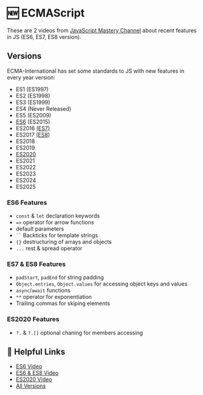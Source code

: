 # :new: ECMAScript
These are 2 videos from [JavaScript Mastery Channel](https://www.youtube.com/@javascriptmastery) about recent features in JS (ES6, ES7, ES8 version).


## Versions
ECMA-International has set some standards to JS with new features in every year version:
- ES1 (ES1997)
- ES2 (ES1998)
- ES3 (ES1999)
- ES4 (Never Released)
- ES5 (ES2009)
- [ES6](#es6-features) (ES2015)
- ES2016 [(ES7)](#es7--es8-features)
- ES2017 [(ES8)](#es7--es8-features)
- ES2018
- ES2019
- [ES2020](#es2020-features)
- ES2021
- ES2022
- ES2023
- ES2024
- ES2025

### ES6 Features
- `const` & `let` declaration keywords
- `=>` operator for arrow functions
- default parameters
- <code>\`\`</code> Backticks for template strings
- `{}` destructuring of arrays and objects
- `...` rest & spread operator

### ES7 & ES8 Features
- `padStart`, `padEnd` for string padding
- `Object.entries`, `Object.values` for accessing object keys and values
- `async`/`await` functions
- `**` operator for exponentiation
- Trailing commas for skiping elements

### ES2020 Features
- `?.` & `?.[]` optional chaning for members accessing


## :link: Helpful Links
- [ES6 Video](https://youtu.be/fB9-TYxTEbI?si=QL56DO9ZPmiSB-8H)
- [ES6 & ES8 Video](https://youtu.be/fvKbObLwEys?si=8Rd48belSzxzsNHX)
- [ES2020 Video](https://youtu.be/OvNIIgysD-s?si=X7q64_snCighOeNg)
- [All Versions](https://www.w3schools.com/js/js_versions.asp)
